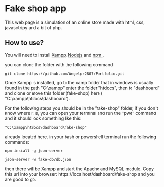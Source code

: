 # Fake shop app

This web page is a simulation of an online store made with html, css, javasctripy and a bit of php.

## How to use?

You will need to install <a href="https://www.apachefriends.org/es/download.html" target="_blank" rel="noopener noreferrer">Xampp</a>, <a href="https://nodejs.org/en/download/" target="_blank" rel="noopener noreferrer">Nodejs</a> and <a href="https://phoenixnap.com/kb/install-node-js-npm-on-windows" target="_blank" rel="noopener noreferrer">npm </a>.

you can clone the folder with the following command

```
git clone https://github.com/Angelpr2807/Portfolio.git
```

Once Xampp is installed, go to the xamp folder that in windows is usually found in the path "C:\xampp" enter the folder "htdocs", then to "dashboard" and clone or move this folder (fake-shop) here ( "C:\xampp\htdocs\dashboard").

For the following steps you should be in the "fake-shop" folder, if you don't know where it is, you can open your terminal and run the "pwd" command and it should look something like this:

```
"C:\xampp\htdocs\dashboard\fake-shop"
```

already located here. in your bash or powershell terminal run the following commands:

```
npm install -g json-server
```

```
json-server -w fake-db/db.json
```

then there will be Xampp and start the Apache and MySQL module.
Copy this url into your browser: https://localhost/dashboard/fake-shop and you are good to go.
